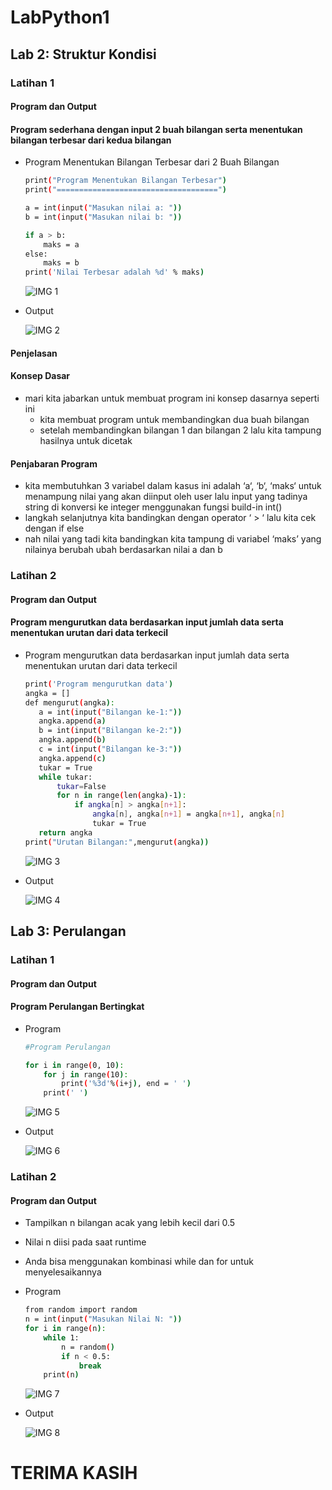 # LabPython1

## Lab 2: Struktur Kondisi
### Latihan 1
#### Program dan Output
#### Program sederhana dengan input 2 buah bilangan serta menentukan bilangan terbesar dari kedua bilangan
- Program Menentukan Bilangan Terbesar dari 2 Buah Bilangan

    ```bash
    print("Program Menentukan Bilangan Terbesar")
    print("====================================")

    a = int(input("Masukan nilai a: "))
    b = int(input("Masukan nilai b: "))

    if a > b:
        maks = a
    else:
        maks = b
    print('Nilai Terbesar adalah %d' % maks)
    ```
    ![IMG 1](screenshoot/Lab2Lat1.1.png)

- Output

    ![IMG 2](screenshoot/Lab2Lat1.2.png)

#### Penjelasan
#### Konsep Dasar
- mari kita jabarkan untuk membuat program ini konsep dasarnya seperti ini
    - kita membuat program untuk membandingkan dua buah bilangan
    - setelah membandingkan bilangan 1 dan bilangan 2 lalu kita tampung hasilnya untuk dicetak
#### Penjabaran Program
- kita membutuhkan 3 variabel dalam kasus ini adalah ‘a‘, ‘b‘, ‘maks‘ untuk menampung nilai yang akan diinput oleh user lalu input yang tadinya string di konversi ke integer menggunakan fungsi build-in int()
- langkah selanjutnya kita bandingkan dengan operator ‘ > ‘ lalu kita cek dengan if else
- nah nilai yang tadi kita bandingkan kita tampung di variabel ‘maks’ yang nilainya berubah ubah berdasarkan nilai a dan b

### Latihan 2
#### Program dan Output
#### Program mengurutkan data berdasarkan input jumlah data serta menentukan urutan dari data terkecil
- Program mengurutkan data berdasarkan input jumlah data serta menentukan urutan dari data terkecil

     ```bash
    print('Program mengurutkan data')
    angka = []
    def mengurut(angka):
        a = int(input("Bilangan ke-1:"))
        angka.append(a)
        b = int(input("Bilangan ke-2:"))
        angka.append(b)
        c = int(input("Bilangan ke-3:"))
        angka.append(c)
        tukar = True
        while tukar:
            tukar=False
            for n in range(len(angka)-1):
                if angka[n] > angka[n+1]:
                    angka[n], angka[n+1] = angka[n+1], angka[n]
                    tukar = True
        return angka
    print("Urutan Bilangan:",mengurut(angka))
    ```
    ![IMG 3](screenshoot/Lab2Lat2.1.png)

- Output

    ![IMG 4](screenshoot/Lab2Lat2.2.png)

## Lab 3: Perulangan
### Latihan 1
#### Program dan Output
#### Program Perulangan Bertingkat
- Program

    ```bash
    #Program Perulangan

    for i in range(0, 10):
        for j in range(10):
            print('%3d'%(i+j), end = ' ')
        print(' ')
    ```

    ![IMG 5](screenshoot/Lab3Lat1.1.png)

- Output

    ![IMG 6](screenshoot/Lab3Lat1.2.png)

### Latihan 2
#### Program dan Output
- Tampilkan n bilangan acak yang lebih kecil dari 0.5
- Nilai n diisi pada saat runtime
- Anda bisa menggunakan kombinasi while dan for untuk menyelesaikannya

- Program 

    ```bash
    from random import random
    n = int(input("Masukan Nilai N: "))
    for i in range(n):
        while 1:
            n = random()
            if n < 0.5:
                break
        print(n)
    ```
   ![IMG 7](screenshoot/Lab3Lat2.1.png) 

- Output

    ![IMG 8](screenshoot/Lab3Lat2.2.png) 

# TERIMA KASIH